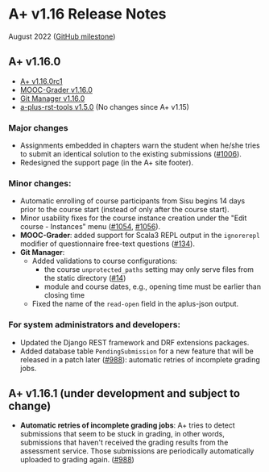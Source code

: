 # A+ v1.16 Release Notes

August 2022 ([GitHub milestone](https://github.com/apluslms/a-plus/milestone/12?closed=1))

## A+ v1.16.0

* [A+ v1.16.0rc1](https://github.com/apluslms/a-plus/releases/tag/v1.16.0rc1)
* [MOOC-Grader v1.16.0](https://github.com/apluslms/mooc-grader/releases/tag/v1.16.0)
* [Git Manager v1.16.0](https://github.com/apluslms/gitmanager/releases/tag/v1.16.0)
* [a-plus-rst-tools v1.5.0](https://github.com/apluslms/a-plus-rst-tools/releases/tag/v1.5.0)
  (No changes since A+ v1.15)


### Major changes

* Assignments embedded in chapters warn the student when
  he/she tries to submit an identical solution to the existing submissions
  ([#1006](https://github.com/apluslms/a-plus/issues/1006)).
* Redesigned the support page (in the A+ site footer).


### Minor changes:

* Automatic enrolling of course participants from Sisu begins 14 days
  prior to the course start (instead of only after the course start).
* Minor usability fixes for the course instance creation under
  the "Edit course - Instances" menu
  ([#1054](https://github.com/apluslms/a-plus/issues/1054),
  [#1056](https://github.com/apluslms/a-plus/issues/1056)).
* **MOOC-Grader**: added support for Scala3 REPL output in the `ignorerepl` modifier
  of questionnaire free-text questions
  ([#134](https://github.com/apluslms/mooc-grader/issues/134)).
* **Git Manager**:
  - Added validations to course configurations:
    + the course `unprotected_paths` setting may only serve files from the static directory
      ([#14](https://github.com/apluslms/gitmanager/issues/14))
    + module and course dates, e.g., opening time must be earlier than closing time
  - Fixed the name of the `read-open` field in the aplus-json output.


### For system administrators and developers:

* Updated the Django REST framework and DRF extensions packages.
* Added database table `PendingSubmission` for a new feature that
  will be released in a patch later
  ([#988](https://github.com/apluslms/a-plus/issues/988)):
  automatic retries of incomplete grading jobs.


## A+ v1.16.1 **(under development and subject to change)**

* **Automatic retries of incomplete grading jobs**:
  A+ tries to detect submissions that seem to be stuck in grading,
  in other words, submissions that haven't received the grading results
  from the assessment service.
  Those submissions are periodically automatically uploaded to grading again.
  ([#988](https://github.com/apluslms/a-plus/issues/988))
